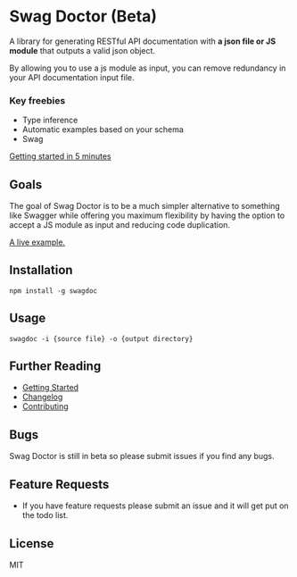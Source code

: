 # Swag Doctor (Beta)

A library for generating RESTful API documentation with <b>a json file or JS module</b> that outputs a valid json object.

By allowing you to use a js module as input, you can remove redundancy in your API documentation input file.

### Key freebies
- Type inference
- Automatic examples based on your schema
- Swag

[Getting started in 5 minutes](./GETTING-STARTED.md)

## Goals
The goal of Swag Doctor is to be a much simpler alternative to something like Swagger while offering you maximum flexibility by having the option to accept a JS module as input and reducing code duplication.

<a href="https://rawgit.com/chiedolabs/blog-app-in-many-stacks/master/back-ends/api-resources/rest/build/index.html" target="_blank">A live example.</a>

## Installation
	npm install -g swagdoc
	
## Usage
  	swagdoc -i {source file} -o {output directory}

## Further Reading

  * [Getting Started](./GETTING-STARTED.md)
  * [Changelog](./CHANGELOG.md)
  * [Contributing](./CONTRIBUTING.md)

## Bugs

Swag Doctor is still in beta so please submit issues if you find any bugs.

## Feature Requests

- If you have feature requests please submit an issue and it will get put on the todo list.

## License
MIT

